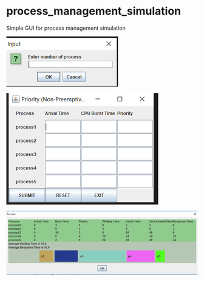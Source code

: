# process_management_simulation
Simple GUI for process management simulation

![Alt text](Snip1.PNG?raw=true "first screen")

![Alt text](snip2.PNG?raw=true "second screen")

![Alt text](Snip.PNG?raw=true "third screen")
